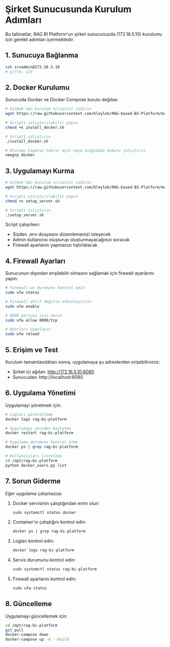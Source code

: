 # Şirket Sunucusunda Kurulum Adımları

Bu talimatlar, RAG BI Platform'un şirket sunucunuzda (172.16.5.10) kurulumu için gerekli adımları içermektedir.

## 1. Sunucuya Bağlanma

```bash
ssh srvadmin@172.16.5.10
# Şifre: 123
```

## 2. Docker Kurulumu

Sunucuda Docker ve Docker Compose kurulu değilse:

```bash
# GitHub'dan kurulum scriptini indirin
wget https://raw.githubusercontent.com/bleylek/RAG-based-BI-Platform/master/install_docker.sh

# Scripti çalıştırılabilir yapın
chmod +x install_docker.sh

# Scripti çalıştırın
./install_docker.sh

# Oturumu kapatıp tekrar açın veya aşağıdaki komutu çalıştırın
newgrp docker
```

## 3. Uygulamayı Kurma

```bash
# GitHub'dan kurulum scriptini indirin
wget https://raw.githubusercontent.com/bleylek/RAG-based-BI-Platform/master/setup_server.sh

# Scripti çalıştırılabilir yapın
chmod +x setup_server.sh

# Scripti çalıştırın
./setup_server.sh
```

Script çalışırken:
- Sizden .env dosyasını düzenlemenizi isteyecek
- Admin kullanıcısı oluşturup oluşturmayacağınızı soracak
- Firewall ayarlarını yapmanızı hatırlatacak

## 4. Firewall Ayarları

Sunucunun dışından erişilebilir olmasını sağlamak için firewall ayarlarını yapın:

```bash
# Firewall'un durumunu kontrol edin
sudo ufw status

# Firewall aktif değilse etkinleştirin
sudo ufw enable

# 8080 portuna izin verin
sudo ufw allow 8080/tcp

# Ayarları uygulayın
sudo ufw reload
```

## 5. Erişim ve Test

Kurulum tamamlandıktan sonra, uygulamaya şu adreslerden erişebilirsiniz:
- Şirket içi ağdan: http://172.16.5.10:8080
- Sunucudan: http://localhost:8080

## 6. Uygulama Yönetimi

Uygulamayı yönetmek için:

```bash
# Logları görüntüleme
docker logs rag-bi-platform

# Uygulamayı yeniden başlatma
docker restart rag-bi-platform

# Uygulama durumunu kontrol etme
docker ps | grep rag-bi-platform

# Kullanıcıları listeleme
cd /opt/rag-bi-platform
python docker_users.py list
```

## 7. Sorun Giderme

Eğer uygulama çalışmazsa:

1. Docker servisinin çalıştığından emin olun:
   ```bash
   sudo systemctl status docker
   ```

2. Container'ın çalıştığını kontrol edin:
   ```bash
   docker ps | grep rag-bi-platform
   ```

3. Logları kontrol edin:
   ```bash
   docker logs rag-bi-platform
   ```

4. Servis durumunu kontrol edin:
   ```bash
   sudo systemctl status rag-bi-platform
   ```

5. Firewall ayarlarını kontrol edin:
   ```bash
   sudo ufw status
   ```

## 8. Güncelleme

Uygulamayı güncellemek için:

```bash
cd /opt/rag-bi-platform
git pull
docker-compose down
docker-compose up -d --build
```
